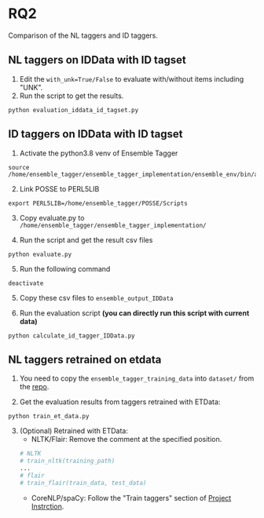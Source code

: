 # RQ2
Comparison of the NL taggers and ID taggers.

## NL taggers on IDData with ID tagset
1. Edit the ```with_unk=True/False``` to evaluate with/without items including "UNK".
2. Run the script to get the results.
```shell
python evaluation_iddata_id_tagset.py
```

## ID taggers on IDData with ID tagset
1. Activate the python3.8 venv of Ensemble Tagger
```shell
source /home/ensemble_tagger/ensemble_tagger_implementation/ensemble_env/bin/activate
```

2. Link POSSE to PERL5LIB
```shell
export PERL5LIB=/home/ensemble_tagger/POSSE/Scripts
```

3. Copy evaluate.py to ```/home/ensemble_tagger/ensemble_tagger_implementation/```

4. Run the script and get the result csv files
```shell
python evaluate.py
```

5. Run the following command
```shell
deactivate
```

5. Copy these csv files to ```ensemble_output_IDData```

6. Run the evaluation script **(you can directly run this script with current data)**
```shell
python calculate_id_tagger_IDData.py
```

## NL taggers retrained on etdata
1. You need to copy the ```ensemble_tagger_training_data``` into ```dataset/``` from the [repo](https://github.com/SCANL/datasets).

2. Get the evaluation results from taggers retrained with ETData:
```shell
python train_et_data.py
```

3. (Optional) Retrained with ETData:
    *  NLTK/Flair: Remove the comment at the specified position.
    ```python
    # NLTK
    # train_nltk(training_path)
    ...
    # flair
    # train_flair(train_data, test_data)
    ```
    * CoreNLP/spaCy: Follow the "Train taggers" section of [Project Instrction](../README.md).
